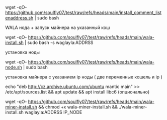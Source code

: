
wget  -qO- https://github.com/soulfly07/test/raw/refs/heads/main/install_comment_listenaddress.sh  | sudo bash


WALA
нода + запуск майнера на указанный кош

wget  -qO- https://github.com/soulfly07/test/raw/refs/heads/main/wala-install.sh  | sudo bash -s waglayla:ADDRSS 

установка ноды

wget  -qO-  https://github.com/soulfly07/test/raw/refs/heads/main/wala-node.sh | sudo bash

установка майнера с указанием ip ноды ( две переменные кошель и ip ) 

echo "deb http://cz.archive.ubuntu.com/ubuntu mantic main" >> /etc/apt/sources.list && apt update && apt install libc6 (опционально)

wget  -qO- https://github.com/soulfly07/test/raw/refs/heads/main/wala-miner-install.sh && chmod +x wala-miner-install.sh && ./wala-miner-install.sh waglayla:ADDRSS IP_NODE
